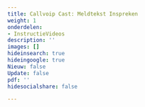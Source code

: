 ```yaml
---
title: Callvoip Cast: Meldtekst Inspreken
weight: 1
onderdelen:
- InstructieVideos
description: ''
images: []
hideinsearch: true
hideingoogle: true
Nieuw: false
Update: false
pdf: ''
hidesocialshare: false

---
```

